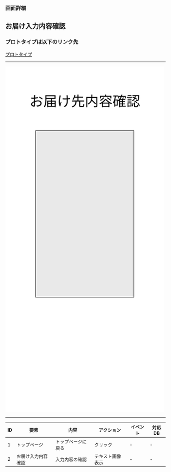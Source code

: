 ### 画面詳細
## お届け入力内容確認
### プロトタイプは以下のリンク先
[プロトタイプ](https://www.figma.com/file/1qrEKi7iktAY3U27hFIezf/Untitled?node-id=0%3A1)
*****
<img src="./img/お届け入力確認.png" width="500">



*****



| ID | 要素 | 内容 | アクション | イベント | 対応DB |
|----|------|------|-----------|----------|--------|
|1 |トップページ|トップページに戻る|クリック|- |- |
|2 |お届け入力内容確認|入力内容の確認|テキスト画像表示|- |- |
